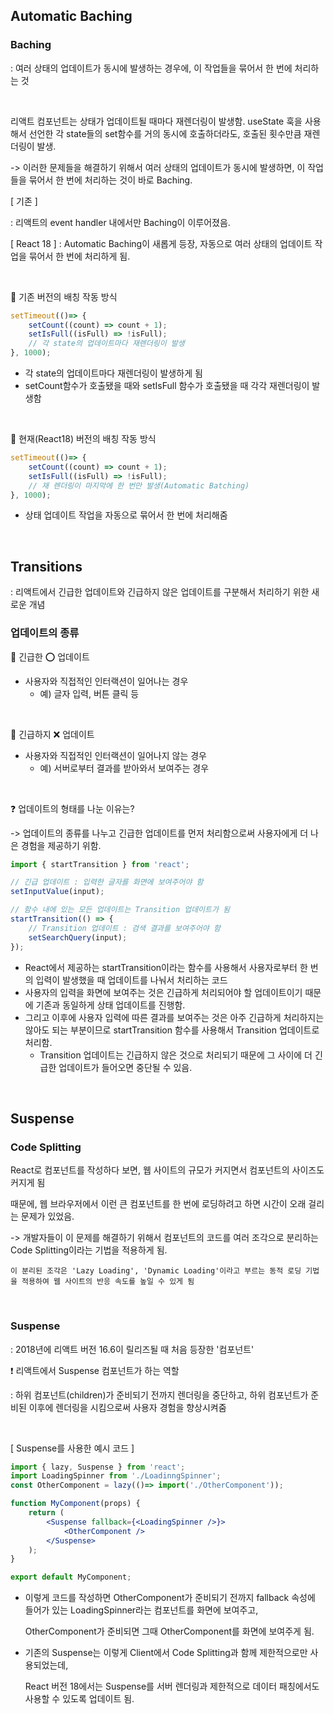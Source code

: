 ## Automatic Baching

### Baching
: 여러 상태의 업데이트가 동시에 발생하는 경우에, 이 작업들을 묶어서 한 번에 처리하는 것

<br />

리액트 컴포넌트는 상태가 업데이트될 때마다 재렌더링이 발생함. 
useState 훅을 사용해서 선언한 각 state들의 set함수를 거의 동시에 호출하더라도, 호출된 횟수만큼 재렌더링이 발생. 

-> 이러한 문제들을 해결하기 위해서 여러 상태의 업데이트가 동시에 발생하면, 이 작업들을 묶어서 한 번에 처리하는 것이 바로 Baching.

[ 기존 ]

: 리액트의 event handler 내에서만 Baching이 이루어졌음. 

[ React 18 ]
: Automatic Baching이 새롭게 등장, 자동으로 여러 상태의 업데이트 작업을 묶어서 한 번에 처리하게 됨. 

<br />

📌 기존 버전의 배칭 작동 방식

```jsx
setTimeout(()=> {
    setCount((count) => count + 1);
    setIsFull((isFull) => !isFull);
    // 각 state의 업데이트마다 재렌더링이 발생
}, 1000);
```
- 각 state의 업데이트마다 재렌더링이 발생하게 됨
- setCount함수가 호출됐을 때와 setIsFull 함수가 호출됐을 때 각각 재렌더링이 발생함

<br />

📌 현재(React18) 버전의 배칭 작동 방식

```jsx
setTimeout(()=> {
    setCount((count) => count + 1);
    setIsFull((isFull) => !isFull);
    // 재 렌더링이 마지막에 한 번만 발생(Automatic Batching)
}, 1000);
```
- 상태 업데이트 작업을 자동으로 묶어서 한 번에 처리해줌

<br />

## Transitions
: 리액트에서 긴급한 업데이트와 긴급하지 않은 업데이트를 구분해서 처리하기 위한 새로운 개념

### 업데이트의 종류

📍 긴급한 ⭕️ 업데이트
- 사용자와 직접적인 인터랙션이 일어나는 경우
    - 예) 글자 입력, 버튼 클릭 등

<br />

📍 긴급하지 ❌ 업데이트
- 사용자와 직접적인 인터랙션이 일어나지 않는 경우
    - 예) 서버로부터 결과를 받아와서 보여주는 경우

<br />

❓ 업데이트의 형태를 나눈 이유는?

-> 업데이트의 종류를 나누고 긴급한 업데이트를 먼저 처리함으로써 사용자에게 더 나은 경험을 제공하기 위함.

```jsx
import { startTransition } from 'react';

// 긴급 업데이트 : 입력한 글자를 화면에 보여주어야 함
setInputValue(input);

// 함수 내에 있는 모든 업데이트는 Transition 업데이트가 됨
startTransition(() => {
    // Transition 업데이트 : 검색 결과를 보여주어야 함
    setSearchQuery(input);
});
```

- React에서 제공하는 startTransition이라는 함수를 사용해서 사용자로부터 한 번의 입력이 발생했을 때 업데이트를 나눠서 처리하는 코드
- 사용자의 입력을 화면에 보여주는 것은 긴급하게 처리되어야 할 업데이트이기 때문에 기존과 동일하게 상태 업데이트를 진행함. 
- 그리고 이후에 사용자 입력에 따른 결과를 보여주는 것은 아주 긴급하게 처리하지는 않아도 되는 부분이므로 startTransition 함수를 사용해서 Transition 업데이트로 처리함. 
    - Transition 업데이트는 긴급하지 않은 것으로 처리되기 때문에 그 사이에 더 긴급한 업데이트가 들어오면 중단될 수 있음.

<br />

## Suspense
### Code Splitting
React로 컴포넌트를 작성하다 보면, 웹 사이트의 규모가 커지면서 컴포넌트의 사이즈도 커지게 됨

때문에, 웹 브라우저에서 이런 큰 컴포넌트를 한 번에 로딩하려고 하면 시간이 오래 걸리는 문제가 있었음. 

-> 개발자들이 이 문제를 해결하기 위해서 컴포넌트의 코드를 여러 조각으로 분리하는 Code Splitting이라는 기법을 적용하게 됨. 

    이 분리된 조각은 'Lazy Loading', 'Dynamic Loading'이라고 부르는 동적 로딩 기법을 적용하여 웹 사이트의 반응 속도를 높일 수 있게 됨

<br />

### Suspense
: 2018년에 리액트 버전 16.6이 릴리즈될 때 처음 등장한 '컴포넌트'

❗️ 리액트에서 Suspense 컴포넌트가 하는 역할

: 하위 컴포넌트(children)가 준비되기 전까지 렌더링을 중단하고, 하위 컴포넌트가 준비된 이후에 렌더링을 시킴으로써 사용자 경험을 향상시켜줌

<br />

[ Suspense를 사용한 예시 코드 ]

```jsx
import { lazy, Suspense } from 'react';
import LoadingSpinner from './LoadinngSpinner';
const OtherComponent = lazy(()=> import('./OtherComponent'));

function MyComponent(props) {
    return (
        <Suspense fallback={<LoadingSpinner />}>
            <OtherComponent />
        </Suspense> 
    );
}

export default MyComponent;
```

- 이렇게 코드를 작성하면 OtherComponent가 준비되기 전까지 fallback 속성에 들어가 있는 LoadingSpinner라는 컴포넌트를 화면에 보여주고, 

    OtherComponent가 준비되면 그때 OtherComponent를 화면에 보여주게 됨. 

- 기존의 Suspense는 이렇게 Client에서 Code Splitting과 함께 제한적으로만 사용되었는데,

    React 버전 18에서는 Suspense를 서버 렌더링과 제한적으로 데이터 패칭에서도 사용할 수 있도록 업데이트 됨. 

